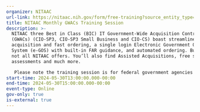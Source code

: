 ```yaml
---
organizer: NITAAC
url-link: https://nitaac.nih.gov/form/free-training?source_entity_type=node&source_entity_id=169591#no-back
title: NITAAC Monthly GWACs Training Session
description: >-
  NITAAC three Best in Class (BIC) IT Government-Wide Acquisition Contracts
  (GWACs) (CIO-SP3, CIO-SP3 Small Business and CIO-CS) boast streamlined
  acquisition and fast ordering, a single login Electronic Government Ordering
  System (e-GOS) with built-in FAR guidance, and automated ordering. But that’s
  not all NITAAC offers. You’ll also find Assisted Acquisitions, free scope
  assessments and much more.

   Please note the training session is for federal government agencies only. If you are not a federal government agency and would like to request a training session, please contact NITAAC Support for assistance. All attendees will receive 2 Continuous Learning Points (CLP) for attending this training.
start-time: 2024-05-30T13:00:00.000-00:00
end-time: 2024-05-30T15:00:00.000-00:00
event-type: Online
gov-only: true
is-external: true
---
```


